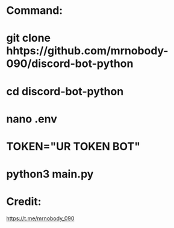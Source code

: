 # Command:
# git clone hhtps://github.com/mrnobody-090/discord-bot-python
# cd discord-bot-python
# nano .env
# TOKEN="UR TOKEN BOT"
# python3 main.py

# Credit:
https://t.me/mrnobody_090
